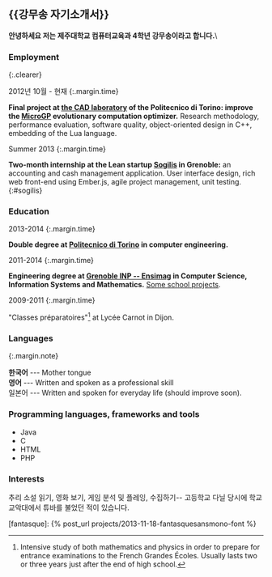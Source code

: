 {{강무송 자기소개서}}
--------------

**안녕하세요 저는 제주대학교 컴퓨터교육과 4학년 강무송이라고 합니다.**\\

### Employment
{:.clearer}

2012년 10월 - 현재
{:.margin.time}

**Final project at [the CAD laboratory](http://www.cad.polito.it/) of the
Politecnico di Torino: improve the [MicroGP](http://ugp3.sourceforge.net/) evolutionary computation
optimizer.** Research methodology, performance evaluation, software quality,
object-oriented design in C++, embedding of the Lua language. 

Summer 2013
{:.margin.time}

**Two-month internship at the Lean startup [Sogilis](http://sogilis.com/) in
Grenoble:** an accounting and cash management application. User interface
design, rich web front-end using Ember.js, agile project management, unit testing.
{:#sogilis}


### Education

2013-2014
{:.margin.time}

**Double degree at [Politecnico di Torino](http://www.polito.it) in computer engineering.**

2011-2014
{:.margin.time}

**Engineering degree at [Grenoble INP --
Ensimag](http://ensimag.grenoble-inp.fr) in Computer Science, Information
Systems and Mathematics.** [Some school projects](projects.html#school).

2009-2011
{:.margin.time}

"Classes préparatoires"[^prepa] at Lycée Carnot in Dijon.

[^prepa]:
    Intensive study of both mathematics and physics in order to prepare for
    entrance examinations to the French Grandes Écoles. Usually lasts two or
    three years just after the end of high school.


### Languages

{:.margin.note}

**한국어** --- Mother tongue<br />
**영어** --- Written and spoken as a professional skill<br />
일본어 --- Written and spoken for everyday life (should improve soon).<br/>



### Programming languages, frameworks and tools

* Java 
* C
* HTML
* PHP


### Interests

추리 소설 읽기, 영화 보기, 게임 분석 및 플레잉, 수집하기--
고등학교 다닐 당시에 학교 교악대에서 튜바를 불었던 적이 있습니다.

[fantasque]: {% post_url projects/2013-11-18-fantasquesansmono-font %}

